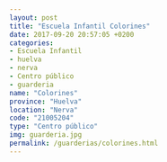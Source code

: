 ```yaml
---
layout: post
title: "Escuela Infantil Colorines"
date: 2017-09-20 20:57:05 +0200
categories:
- Escuela Infantil
- huelva
- nerva
- Centro público
- guarderia
name: "Colorines"
province: "Huelva"
location: "Nerva"
code: "21005204"
type: "Centro público"
img: guarderia.jpg
permalink: /guarderias/colorines.html
---
```

